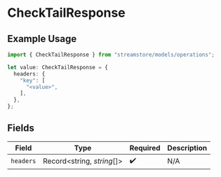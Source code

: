 # CheckTailResponse

## Example Usage

```typescript
import { CheckTailResponse } from "streamstore/models/operations";

let value: CheckTailResponse = {
  headers: {
    "key": [
      "<value>",
    ],
  },
};
```

## Fields

| Field                      | Type                       | Required                   | Description                |
| -------------------------- | -------------------------- | -------------------------- | -------------------------- |
| `headers`                  | Record<string, *string*[]> | :heavy_check_mark:         | N/A                        |